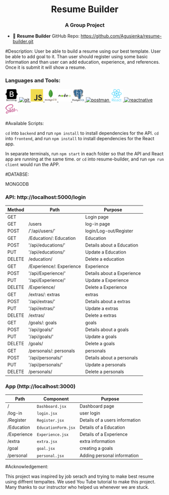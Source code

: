 <h1 align="center">Resume Builder</h1>
<h3 align="center">A Group Project</h3>

- 🔭 **Resume Builder**
GitHub Repo: https://github.com/Agusienka/resume-builder.git



#Description:
User be able to build a resume using our best template. User be able to add goal to it. Than user should register using some basic information and than user can add education, experience, and references. Once it is submit it will show a resume.


<h3 align="left">Languages and Tools:</h3>
<p align="left"> <a href="https://getbootstrap.com" target="_blank" rel="noreferrer"> <img src="https://raw.githubusercontent.com/devicons/devicon/master/icons/bootstrap/bootstrap-plain-wordmark.svg" alt="bootstrap" width="40" height="40"/> </a> <a href="https://git-scm.com/" target="_blank" rel="noreferrer"> <img src="https://www.vectorlogo.zone/logos/git-scm/git-scm-icon.svg" alt="git" width="40" height="40"/> </a> <a href="https://developer.mozilla.org/en-US/docs/Web/JavaScript" target="_blank" rel="noreferrer"> <img src="https://raw.githubusercontent.com/devicons/devicon/master/icons/javascript/javascript-original.svg" alt="javascript" width="40" height="40"/> </a> <a href="https://www.mongodb.com/" target="_blank" rel="noreferrer"> <img src="https://raw.githubusercontent.com/devicons/devicon/master/icons/mongodb/mongodb-original-wordmark.svg" alt="mongodb" width="40" height="40"/> </a> <a href="https://nodejs.org" target="_blank" rel="noreferrer"> <img src="https://raw.githubusercontent.com/devicons/devicon/master/icons/nodejs/nodejs-original-wordmark.svg" alt="nodejs" width="40" height="40"/> </a> <a href="https://www.postgresql.org" target="_blank" rel="noreferrer"> <img src="https://raw.githubusercontent.com/devicons/devicon/master/icons/postgresql/postgresql-original-wordmark.svg" alt="postgresql" width="40" height="40"/> </a> <a href="https://postman.com" target="_blank" rel="noreferrer"> <img src="https://www.vectorlogo.zone/logos/getpostman/getpostman-icon.svg" alt="postman" width="40" height="40"/> </a> <a href="https://reactjs.org/" target="_blank" rel="noreferrer"> <img src="https://raw.githubusercontent.com/devicons/devicon/master/icons/react/react-original-wordmark.svg" alt="react" width="40" height="40"/> </a> <a href="https://reactnative.dev/" target="_blank" rel="noreferrer"> <img src="https://reactnative.dev/img/header_logo.svg" alt="reactnative" width="40" height="40"/> </a> <a href="https://sass-lang.com" target="_blank" rel="noreferrer"> <img src="https://raw.githubusercontent.com/devicons/devicon/master/icons/sass/sass-original.svg" alt="sass" width="40" height="40"/> </a> </p>



#Available Scripts:

 `cd` into `backend` and run `npm install` to install dependencies for the API.
 `cd` into `frontend`, and run `npm install` to install dependencies for the React app.

In separate terminals, run `npm start` in each folder so that the API and React app are running at the same time.
or `cd` into resume-builder, and run `npm run client` would run the APP.


#DATABSE:

MONGODB

### API: http://localhost:5000/login
 
| Method | Path                                 | Purpose                                   |
| ------ | ------------------------------------ | ----------------------------------------- |
| GET    |                         | Login page                                 |
| GET    | /users                              | log-in page                         |
| POST   | /'/api/users/'                           | login/Log-out/Register                      |
| GET    | /Education/: Education                   | Education          |
| POST   | '/api/educations/'                          | Details about a Education                      |
| PUT    | '/api/educations/'                    | Update a Education                 |
| DELETE | /education/                   | Delete a education                 |
| GET    | /Experience/: Experience                   | Experience          |
| POST   | '/api/Experience/'                          | Details about a Experience                      |
| PUT    | '/api/Experience/'                    | Update a Experience                 |
| DELETE | /Experience/                   | Delete a Experience                 |
| GET    | /extras/: extras                  | extras          |
| POST   | '/api/extras/'                          | Details about a extras                      |
| PUT    | '/api/extras/'                    | Update a extras                 |
| DELETE | /extras/                   | Delete a extras                 |
| GET    | /goals/: goals                 | goals         |
| POST   | '/api/goals/'                          | Details about a goals                      |
| PUT    | '/api/goals/'                    | Update a goals                 |
| DELETE | /goals/                   | Delete a goals                 |
| GET    | /personals/: personals                 | personals         |
| POST   | '/api/personals/'                          | Details about a personals                      |
| PUT    | '/api/personals/'                    | Update a personals                 |
| DELETE | /personals/                   | Delete a personals                 |


### App (http://localhost:3000)
| Path                  | Component                 | Purpose                                                                         |
| --------------------- | ------------------------- | ------------------------------------------------------------------------------- |
| /                     | `Dashboard.jsx`                 | Dashboard page |
| /log-in              | `login.jsx`     |  user  login  |
| /Register              | `Register.jsx`  | Details of a users information   |
| /Education          | `EducationForm.jsx`  | Details of a Education  |
| /Experience      | `Experience.jsx`  | Details of a Experience |
| /extra | `extra.jsx` | extra information  |
| /goal | `goal.jsx` | creating a goals  |
| /personal | `personal.jsx` | Adding personal information  |


#Acknowledgement:

This project was inspired by job serach and trying to make best resume using diffrent tempaltes. We used You Tube tutorial to make this project. 
Many thanks to our instructor who helped us whenever we are stuck.